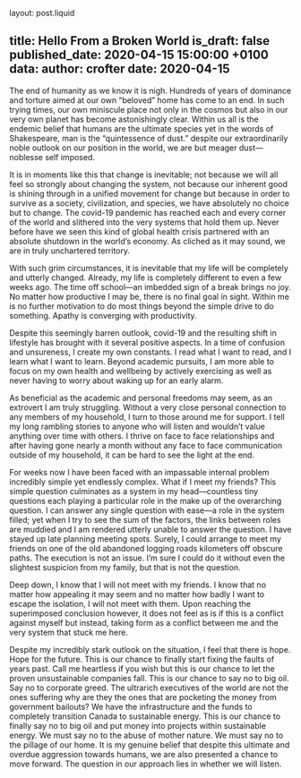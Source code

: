 layout: post.liquid

title: Hello From a Broken World
is_draft: false
published_date: 2020-04-15 15:00:00 +0100
data:
    author: crofter
    date: 2020-04-15
---

The end of humanity as we know it is nigh. Hundreds of years of dominance and torture aimed at our own “beloved” home has come to an end. In such trying times, our own miniscule place not only in the cosmos but also in our very own planet has become astonishingly clear. Within us all is the  endemic belief that humans are the ultimate species yet in the words of Shakespeare, man is the “quintessence of dust.” despite our extraordinarily noble outlook on our position in the world, we are but meager dust—noblesse self imposed.<span data-separator></span>

It is in moments like this that change is inevitable; not because we will all feel so strongly about changing the system, not because our inherent good is shining through in a unified movement for change but because in order to survive as a society, civilization, and species, we have absolutely no choice but to change. The covid-19 pandemic has reached each and every corner of the world and slithered into the very systems that hold them up. Never before have we seen this kind of global health crisis partnered with an absolute shutdown in the world’s economy. As cliched as it may sound, we are in truly unchartered territory.  

With such grim circumstances, it is inevitable that my life will be completely and utterly changed. Already, my life is completely different to even a few weeks ago. The time off school—an imbedded sign of a break brings no joy. No matter how productive I may be, there is no final goal in sight. Within me is no further motivation to do most things beyond the simple drive to do something. Apathy is converging with productivity.

Despite this seemingly barren outlook, covid-19 and the resulting shift in lifestyle has brought with it several positive aspects. In a time of confusion and unsureness, I create my own constants. I read what I want to read, and I learn what I want to learn. Beyond academic pursuits, I am more able to focus on my own health and wellbeing by actively exercising as well as never having to worry about waking up for an early alarm.

As beneficial as the academic and personal freedoms may seem, as an extrovert I am truly struggling. Without a very close personal connection to any members of my household, I turn to those around me for support. I tell my long rambling stories to anyone who will listen and wouldn’t value anything over time with others. I thrive on face to face relationships and after having gone nearly a month without any face to face communication outside of my household, it can be hard to see the light at the end.

For weeks now I have been faced with an impassable internal problem incredibly simple yet endlessly complex. What if I meet my friends? This simple question culminates as a system in my head—countless tiny questions each playing a particular role in the make up of the overarching question. I can answer any single question with ease—a role in the system filled; yet when I try to see the sum of the factors, the links between roles are muddied and I am rendered utterly unable to answer the question. I have stayed up late planning meeting spots. Surely, I could arrange to meet my friends on one of the old abandoned logging roads kilometers off obscure paths. The execution is not an issue. I’m sure I could do it without even the slightest suspicion from my family, but that is not the question.

Deep down, I know that I will not meet with my friends. I know that no matter how appealing it may seem and no matter how badly I want to escape the isolation, I will not meet with them. Upon reaching the superimposed conclusion however, it does not feel as is if this is a conflict against myself but instead, taking form as a conflict between me and the very system that stuck me here.

Despite my incredibly stark outlook on the situation, I feel that there is hope. Hope for the future. This is our chance to finally start fixing the faults of years past. Call me heartless if you wish but this is our chance to let the proven unsustainable companies fall. This is our chance to say no to big oil. Say no to corporate greed. The ultrarich executives of the world are not the ones suffering why are they the ones that are pocketing the money from government bailouts? We have the infrastructure and the funds to completely transition Canada to sustainable energy. This is our chance to finally say no to big oil and put money into projects within sustainable energy. We must say no to the abuse of mother nature. We must say no to the pillage of our home. It is my genuine belief that despite this ultimate and overdue aggression towards humans, we are also presented a chance to move forward. The question in our approach lies in whether we will listen.
